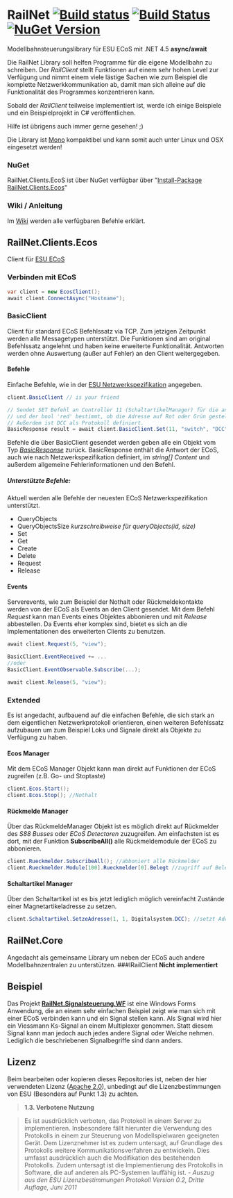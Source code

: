 RailNet [![Build status](https://ci.appveyor.com/api/projects/status/rny0qetlrrqbmvfo/branch/master?svg=true)](https://ci.appveyor.com/project/schjan/railnet/branch/master) [![Build Status](https://travis-ci.org/schjan/RailNet.svg?branch=master)](https://travis-ci.org/schjan/RailNet) [![NuGet Version](https://img.shields.io/nuget/vpre/RailNet.Clients.Ecos.svg)](https://www.nuget.org/packages/RailNet.Clients.EcoS/)
=======

Modellbahnsteuerungslibrary für ESU ECoS mit .NET 4.5 __async/await__

Die RailNet Library soll helfen Programme für die eigene Modellbahn zu schreiben. Der _RailClient_ stellt Funktionen auf einem sehr hohen Level zur Verfügung und nimmt einem viele lästige Sachen wie zum Beispiel die komplette Netzwerkkommunikation ab, damit man sich alleine auf die Funktionalität des Programmes konzentrieren kann.

Sobald der _RailClient_ teilweise implementiert ist, werde ich einige Beispiele und ein Beispielprojekt in C# veröffentlichen.

Hilfe ist übrigens auch immer gerne gesehen! ;)

Die Library ist [Mono](http://www.mono-project.com/Main_Page) kompaktibel und kann somit auch unter Linux und OSX eingesetzt werden!

### NuGet
RailNet.Clients.EcoS ist über NuGet verfügbar über "[Install-Package RailNet.Clients.Ecos](https://www.nuget.org/packages/RailNet.Clients.EcoS/)"

### Wiki / Anleitung
Im [Wiki](https://github.com/schjan/RailNet/wiki) werden alle verfügbaren Befehle erklärt.

## RailNet.Clients.Ecos
Client für [ESU ECoS](http://www.esu.eu/produkte/digitale-steuerung/ecos-50200-zentrale/was-ecos-kann/)

### Verbinden mit ECoS
```csharp
var client = new EcosClient();
await client.ConnectAsync("Hostname");
```

### BasicClient
Client für standard ECoS Befehlssatz via TCP. Zum jetzigen Zeitpunkt werden alle Messagetypen unterstützt. Die Funktionen sind am original Befehlssatz angelehnt und haben keine erweiterte Funktionalität. Antworten werden ohne Auswertung (außer auf Fehler) an den Client weitergegeben.

#### Befehle
Einfache Befehle, wie in der [ESU Netzwerkspezifikation](http://wiki.rocrail.net/doku.php?id=ecos-de) angegeben.

```csharp
client.BasicClient // is your friend

// Sendet SET Befehl an Controller 11 (SchaltartikelManager) für die angegebene Adresse 'addr'
// und der bool 'red' bestimmt, ob die Adresse auf Rot oder Grün gestellt werden soll.
// Außerdem ist DCC als Protokoll definiert.
BasicResponse result = await client.BasicClient.Set(11, "switch", "DCC" + addr + (red ? "r" : "g"));
```

Befehle die über BasicClient gesendet werden geben alle ein Objekt vom Typ [_BasicResponse_](https://github.com/schjan/RailNet/blob/master/src/RailNet.Clients.Ecos/Basic/BasicResponse.cs) zurück. BasicResponse enthält die Antwort der ECoS, auch wie nach Netzwerkspezifikation definiert, im _string[] Content_ und außerdem allgemeine Fehlerinformationen und den Befehl.

##### Unterstützte Befehle:
Aktuell werden alle Befehle der neuesten ECoS Netzwerkspezifikation unterstützt.

* QueryObjects
* QueryObjectsSize _kurzschreibweise für queryObjects(id, size)_
* Set
* Get
* Create
* Delete
* Request
* Release

#### Events
Serverevents, wie zum Beispiel der Nothalt oder Rückmeldekontakte werden von der ECoS als Events an den Client gesendet. Mit dem Befehl _Request_ kann man Events eines Objektes abbonieren und mit _Release_ abbestellen.
Da Events eher komplex sind, bietet es sich an die Implementationen des erweiterten Clients zu benutzen.
```csharp
await client.Request(5, "view");

BasicClient.EventReceived += ...
//oder
BasicClient.EventObservable.Subscribe(...);

await client.Release(5, "view");
```
### Extended
Es ist angedacht, aufbauend auf die einfachen Befehle, die sich stark an dem eigentlichen Netzwerkprotokoll orientieren, einen weiteren Befehlssatz aufzubauen um zum Beispiel Loks und Signale direkt als Objekte zu Verfügung zu haben.
#### Ecos Manager
Mit dem ECoS Manager Objekt kann man direkt auf Funktionen der ECoS zugreifen (z.B. Go- und Stoptaste)
```csharp
client.Ecos.Start();
client.Ecos.Stop(); //Nothalt
```

#### Rückmelde Manager
Über das RückmeldeManager Objekt ist es möglich direkt auf Rückmelder des _S88 Busses_ oder _ECoS Detectoren_ zuzugreifen. Am einfachsten ist es dort, mit der Funktion __SubscribeAll()__ alle Rückmeldemodule der ECoS zu abbonieren.
```csharp
client.Rueckmelder.SubscribeAll(); //abboniert alle Rückmelder
client.Rueckmelder.Module[100].Rueckmelder[0].Belegt //zugriff auf Belegtinformationen
```

#### Schaltartikel Manager
Über den Schaltartikel ist es bis jetzt lediglich möglich vereinfacht Zustände einer Magnetartikeladresse zu setzen.
```csharp
client.Schaltartikel.SetzeAdresse(1, 1, Digitalsystem.DCC); //setzt Adresse 1 auf Grün und benutzt DCC Schaltbefehle.
```

## RailNet.Core
Angedacht als gemeinsame Library um neben der ECoS auch andere Modellbahnzentralen zu unterstützen.
###IRailClient
__Nicht implementiert__

## Beispiel
Das Projekt [__RailNet.Signalsteuerung.WF__](https://github.com/schjan/RailNet/tree/master/src/Samples/RailNet.Signalsteuerung.WF) ist eine Windows Forms Anwendung, die an einem sehr einfachen Beispiel zeigt wie man sich mit einer ECoS verbinden kann und ein Signal stellen kann. Als Signal wird hier ein Viessmann Ks-Signal an einem Multiplexer genommen. Statt diesem Signal kann man jedoch auch jedes andere Signal oder Weiche nehmen. Lediglich die beschriebenen Signalbegriffe sind dann anders.

## Lizenz

Beim bearbeiten oder kopieren dieses Repositories ist, neben der hier verwendeten Lizenz ([Apache 2.0](LICENSE)), unbedingt auf die Lizenzbestimmungen von ESU (Besonders auf Punkt 1.3) zu achten.
>__1.3. Verbotene Nutzung__


>Es ist ausdrücklich verboten, das Protokoll in einem Server zu implementieren. Insbesondere fällt
hierunter die Verwendung des Protokolls in einem zur Steuerung von Modellspielwaren geeigneten
Gerät.
Dem Lizenznehmer ist es zudem untersagt, auf Grundlage des Protokolls weitere Kommunikationsverfahren
zu entwickeln. Dies umfasst ausdrücklich auch die Modifikation des bestehenden Protokolls.
Zudem untersagt ist die Implementierung des Protokolls in Software, die auf anderen als PC-Systemen
lauffähig ist. - _Auszug aus den ESU Lizenzbestimmungen Protokoll Version 0.2, Dritte Auflage, Juni 2011_
